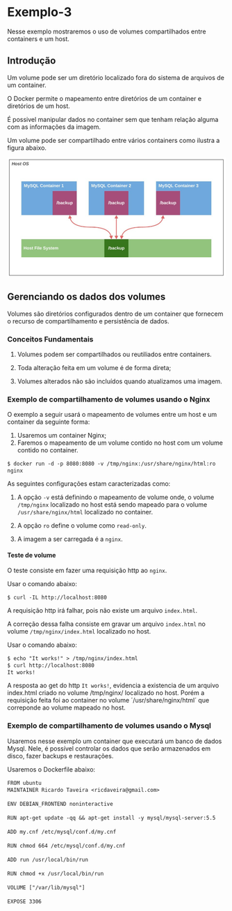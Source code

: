 # Exemplo-3 #

>
Nesse exemplo mostraremos o uso de volumes compartilhados entre containers e um host.
>
## Introdução ##
>
Um volume pode ser um diretório localizado fora do sistema de arquivos de um container.
>
>
O Docker permite o mapeamento entre diretórios de um container e diretórios de um host.
>
>
É possivel manipular dados no container sem que tenham relação alguma com as 
informações da imagem.
>
>
Um volume pode ser compartilhado entre vários containers como ilustra a figura abaixo.
>

>
![Compartilhamento de Volumes.](/11-docker/99-figuras/tela_03.png "Volumes Compartilhados.")
>

## Gerenciando os dados dos volumes ##
>
Volumes são diretórios configurados dentro de um container que fornecem o recurso de 
compartilhamento e persistência de dados.
>

### Conceitos Fundamentais ### 
>
1. Volumes podem ser compartilhados ou reutiliados entre containers.
>
>
2. Toda alteração feita em um volume é de forma direta;
>
>
3. Volumes alterados não são incluídos quando atualizamos uma imagem. 
>

### Exemplo de compartilhamento de volumes usando o Nginx ### 
>
O exemplo a seguir usará o mapeamento de volumes entre um host e um container da seguinte
forma: 
1. Usaremos um container Nginx;
2. Faremos o mapeamento de um volume contido no host com um volume contido no container.
>
>
```
$ docker run -d -p 8080:8080 -v /tmp/nginx:/usr/share/nginx/html:ro nginx
```
>
>
As seguintes configurações estam caracterizadas como: 
>
>
1. A opção `-v` está definindo o mapeamento de volume onde, o volume `/tmp/nginx` 
localizado no host está sendo mapeado para o volume `/usr/share/nginx/html` localizado no container.
>
>
2. A opção `ro` define o volume como `read-only`.
>
>
3. A imagem a ser carregada é a `nginx`.
>
#### Teste de volume #### 
>
O teste consiste em fazer uma requisição http ao `nginx`.  
> 
>
Usar o comando abaixo:
```
$ curl -IL http://localhost:8080
```
>
> 
A requisição http irá falhar, pois não existe um arquivo `index.html`.
>
>
A correção dessa falha consiste em gravar um arquivo `index.html` no volume 
`/tmp/nginx/index.html` localizado no host. 
>
>
Usar o comando abaixo:
```
$ echo "It works!" > /tmp/nginx/index.html
$ curl http://localhost:8080
It works!
```
>

>
A resposta ao get do http `It works!`, evidencia a existencia de um arquivo index.html criado 
no volume /tmp/nginx/ localizado no host. Porém a requisição feita foi ao container no volume 
´/usr/share/nginx/html´ que correponde ao volume mapeado no host.
>
### Exemplo de compartilhamento de volumes usando o Mysql ### 
>
Usaremos nesse exemplo um container que executará um banco de dados Mysql. Nele, é possível 
controlar os dados que serão armazenados em disco, fazer backups e restaurações.
>
Usaremos o Dockerfile abaixo:
>
>
```
FROM ubuntu
MAINTAINER Ricardo Taveira <ricdaveira@gmail.com>

ENV DEBIAN_FRONTEND noninteractive

RUN apt-get update -qq && apt-get install -y mysql/mysql-server:5.5

ADD my.cnf /etc/mysql/conf.d/my.cnf

RUN chmod 664 /etc/mysql/conf.d/my.cnf

ADD run /usr/local/bin/run

RUN chmod +x /usr/local/bin/run

VOLUME ["/var/lib/mysql"]

EXPOSE 3306
```


>
